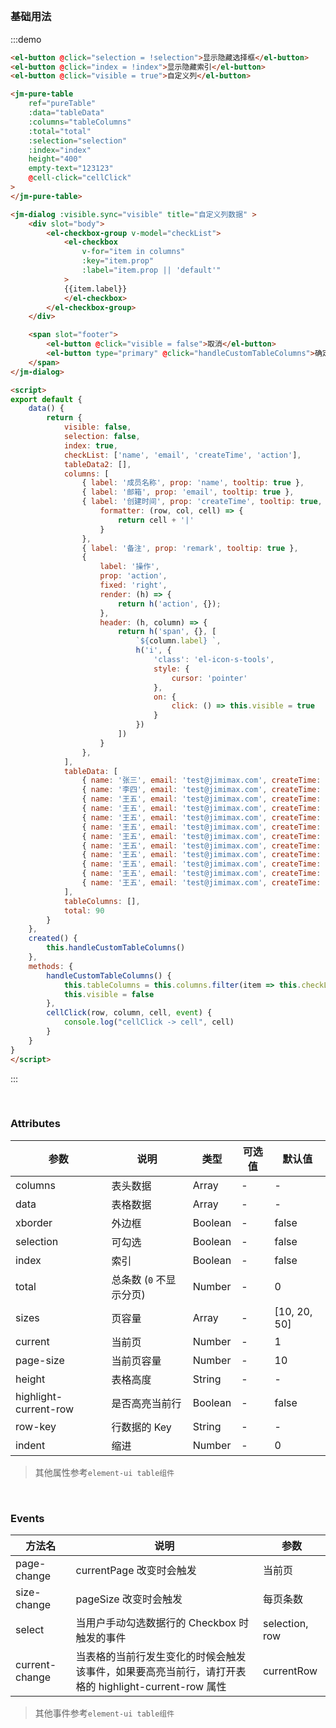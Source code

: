 <span></span>

##


<br />

### 基础用法
:::demo
```html
<el-button @click="selection = !selection">显示隐藏选择框</el-button>
<el-button @click="index = !index">显示隐藏索引</el-button>
<el-button @click="visible = true">自定义列</el-button>

<jm-pure-table
    ref="pureTable"
    :data="tableData"
    :columns="tableColumns"
    :total="total"
    :selection="selection"
    :index="index"
    height="400"
    empty-text="123123"
    @cell-click="cellClick"
>
</jm-pure-table>

<jm-dialog :visible.sync="visible" title="自定义列数据" >
    <div slot="body">
        <el-checkbox-group v-model="checkList">
            <el-checkbox
                v-for="item in columns"
                :key="item.prop"
                :label="item.prop || 'default'"
            >
            {{item.label}}
            </el-checkbox>
        </el-checkbox-group>
    </div>

    <span slot="footer">
        <el-button @click="visible = false">取消</el-button>
        <el-button type="primary" @click="handleCustomTableColumns">确定</el-button>
    </span>
</jm-dialog>

<script>
export default {
    data() {
        return {
            visible: false,
            selection: false,
            index: true,
            checkList: ['name', 'email', 'createTime', 'action'],
            tableData2: [],
            columns: [
                { label: '成员名称', prop: 'name', tooltip: true },
                { label: '邮箱', prop: 'email', tooltip: true },
                { label: '创建时间', prop: 'createTime', tooltip: true,
                    formatter: (row, col, cell) => {
                        return cell + '|'
                    }
                },
                { label: '备注', prop: 'remark', tooltip: true },
                {
                    label: '操作',
                    prop: 'action',
                    fixed: 'right',
                    render: (h) => {
                        return h('action', {});
                    },
                    header: (h, column) => {
                        return h('span', {}, [
                            `${column.label} `,
                            h('i', {
                                'class': 'el-icon-s-tools',
                                style: {
                                    cursor: 'pointer'
                                },
                                on: {
                                    click: () => this.visible = true
                                }
                            })
                        ])
                    }
                },
            ],
            tableData: [
                { name: '张三', email: 'test@jimimax.com', createTime: +new Date(), remark: '-' },
                { name: '李四', email: 'test@jimimax.com', createTime: +new Date(), remark: '-' },
                { name: '王五', email: 'test@jimimax.com', createTime: +new Date(), remark: '-' },
                { name: '王五', email: 'test@jimimax.com', createTime: +new Date(), remark: '-' },
                { name: '王五', email: 'test@jimimax.com', createTime: +new Date(), remark: '-' },
                { name: '王五', email: 'test@jimimax.com', createTime: +new Date(), remark: '-' },
                { name: '王五', email: 'test@jimimax.com', createTime: +new Date(), remark: '-' },
                { name: '王五', email: 'test@jimimax.com', createTime: +new Date(), remark: '-' },
                { name: '王五', email: 'test@jimimax.com', createTime: +new Date(), remark: '-' },
                { name: '王五', email: 'test@jimimax.com', createTime: +new Date(), remark: '-' },
                { name: '王五', email: 'test@jimimax.com', createTime: +new Date(), remark: '-' },
                { name: '王五', email: 'test@jimimax.com', createTime: +new Date(), remark: '-' },
            ],
            tableColumns: [],
            total: 90
        }
    },
    created() {
        this.handleCustomTableColumns()
    },
    methods: {
        handleCustomTableColumns() {
            this.tableColumns = this.columns.filter(item => this.checkList.includes(item.prop))
            this.visible = false
        },
        cellClick(row, column, cell, event) {
            console.log("cellClick -> cell", cell)
        }
    }
}
</script>
```
:::

<br />

### Attributes
| 参数      | 说明    | 类型      | 可选值       | 默认值   |
|---------- |-------- |---------- |-------------  |-------- |
| columns | 表头数据 | Array | - | - |
| data | 表格数据 | Array | - | - |
| xborder | 外边框 | Boolean | - | false |
| selection | 可勾选 | Boolean | - | false |
| index | 索引 | Boolean | - | false |
| total | 总条数 (`0` 不显示分页) | Number | - | 0 |
| sizes | 页容量 | Array | - | [10, 20, 50] |
| current | 当前页 | Number | - | 1 |
| page-size | 当前页容量 | Number | - | 10 |
| height | 表格高度 | String | - | - |
| highlight-current-row | 是否高亮当前行 | Boolean | - | false |
| row-key | 行数据的 Key | String | - | - |
| indent | 缩进 | Number | - | 0 |

> 其他属性参考`element-ui table组件`

<br />

### Events
| 方法名 | 说明 | 参数 |
| ------ | ------- | ------- |
| page-change | currentPage 改变时会触发 | 当前页 |
| size-change | pageSize 改变时会触发 | 每页条数 |
| select | 当用户手动勾选数据行的 Checkbox 时触发的事件 | selection, row |
| current-change | 当表格的当前行发生变化的时候会触发该事件，如果要高亮当前行，请打开表格的 highlight-current-row 属性 | currentRow |

> 其他事件参考`element-ui table组件`

